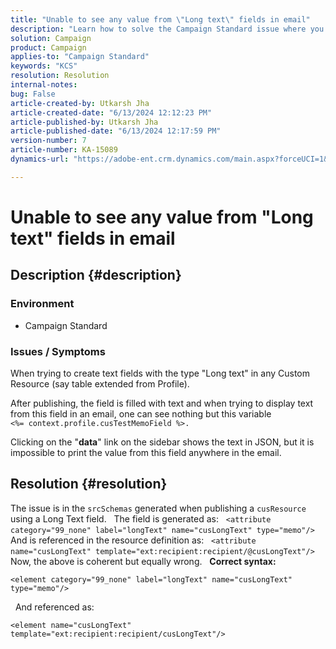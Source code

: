 ```yaml
---
title: "Unable to see any value from \"Long text\" fields in email"
description: "Learn how to solve the Campaign Standard issue where you can create text fields with the type \"Long text\" in any Custom Resource."
solution: Campaign
product: Campaign
applies-to: "Campaign Standard"
keywords: "KCS"
resolution: Resolution
internal-notes: 
bug: False
article-created-by: Utkarsh Jha
article-created-date: "6/13/2024 12:12:23 PM"
article-published-by: Utkarsh Jha
article-published-date: "6/13/2024 12:17:59 PM"
version-number: 7
article-number: KA-15089
dynamics-url: "https://adobe-ent.crm.dynamics.com/main.aspx?forceUCI=1&pagetype=entityrecord&etn=knowledgearticle&id=0f86982e-7e29-ef11-840a-00224808decd"

---
```

# Unable to see any value from "Long text" fields in email

## Description {#description}


### <b>Environment</b>

- Campaign Standard



### <b>Issues / Symptoms</b>

When trying to create text fields with the type "Long text" in any Custom Resource (say table extended from Profile).

 After publishing, the field is filled with text and when trying to display text from this field in an email, one can see nothing but this variable `<%= context.profile.cusTestMemoField %>.`

 Clicking on the "<b>data</b>" link on the sidebar shows the text in JSON, but it is impossible to print the value from this field anywhere in the email.


## Resolution {#resolution}


The issue is in the `srcSchemas` generated when publishing a `cusResource` using a Long Text field.
 
The field is generated as:
 
`<attribute category="99_none" label="longText" name="cusLongText" type="memo"/>`
 
And is referenced in the resource definition as:
 
`<attribute name="cusLongText" template="ext:recipient:recipient/@cusLongText"/>`
 
Now, the above is coherent but equally wrong.
 
<b>Correct syntax:</b>


```
<element category="99_none" label="longText" name="cusLongText" type="memo"/>
```


 
And referenced as:


```
<element name="cusLongText" template="ext:recipient:recipient/cusLongText"/>
```

